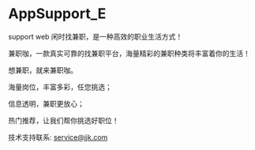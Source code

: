 # AppSupport_E
support web
闲时找兼职，是一种高效的职业生活方式！

兼职咖，一款真实可靠的找兼职平台，海量精彩的兼职种类将丰富着你的生活！

想兼职，就来兼职咖。

海量岗位，丰富多彩，任您挑选；

信息透明，兼职更放心；

热门推荐，让我们帮你挑选好职位！

技术支持联系: service@jjk.com
